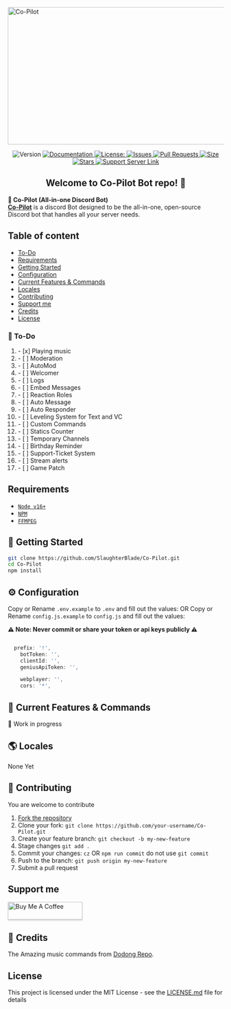 <img src="https://socialify.git.ci/SlaughterBlade/Co-Pilot/image?description=1&descriptionEditable=Co-Pilot%20is%20a%20discord%20Bot%20designed%20to%20be%20the%20all-in-one%2C%20open-source%20Discord%20bot%20that%20handles%20all%20your%20server%20needs.&font=Raleway&logo=https%3A%2F%2Fi.ibb.co%2FgTdF2sy%2Fco-pilot-logo.png&pattern=Plus&theme=Dark" alt="Co-Pilot" width="1040" height="320" />

<p align="center">
  <img alt="Version" src="https://img.shields.io/badge/version-1.0-blue.svg?cacheSeconds=2592000&style=for-the-badge&logo=github?label=healthinesses" />
  <a href="https://github.com/SlaughterBlade/Co-Pilot/blob/main/README.md" target="_blank">
    <img alt="Documentation" src="https://img.shields.io/badge/documentation-yes-brightgreen.svg?style=for-the-badge&logo=github?label=healthinesses" />
  </a>
  <a href="https://github.com/SlaughterBlade/Co-Pilot/blob/main/LICENSE" target="_blank">
    <img alt="License:" src="https://img.shields.io/github/license/SlaughterBlade/Co-Pilot?style=for-the-badge&logo=github?label=healthinesses" />
  </a>
  <a href="https://github.com/SlaughterBlade/Co-Pilot/issues">
    <img alt="Issues" src="https://img.shields.io/github/issues/SlaughterBlade/Co-Pilot?style=for-the-badge&logo=github?label=healthinesses" />
  </a>
  <a href="https://github.com/SlaughterBlade/Co-Pilot/pulls">
    <img alt="Pull Requests" src="https://img.shields.io/github/issues-pr/SlaughterBlade/Co-Pilot?style=for-the-badge&logo=github?label=healthinesses" />
  </a>
  <a href="https://github.com/SlaughterBlade/Co-Pilot">
    <img alt="Size" src="https://img.shields.io/github/languages/code-size/SlaughterBlade/Co-Pilot?style=for-the-badge&logo=github?label=healthinesses" />
  </a>
   <a href="https://github.com/SlaughterBlade/Co-Pilot">
    <img alt="Stars" src="https://img.shields.io/github/stars/SlaughterBlade/Co-Pilot?style=for-the-badge&logo=github?label=healthinesses" />
  </a>
   <a href="https://discord.gg/Vt7J4NNe7h">
    <img alt="Support Server Link" src="https://img.shields.io/discord/946488927865417759.svg?label=Discord&logo=Discord&colorB=7289da&style=for-the-badge" />
   </a>
</p>
<h2 align="center">Welcome to Co-Pilot Bot repo! 👋</h2>

**🤖 Co-Pilot (All-in-one Discord Bot)**<br>
 [**Co-Pilot**](https://github.com/SlaughterBlade/Co-Pilot) is a discord Bot designed to be the all-in-one, open-source Discord bot that handles all your server needs.

## Table of content

* [To-Do](#📝-to-do)
* [Requirements](#requirements)
* [Getting Started](#🚀-getting-started)
* [Configuration](#⚙️-configuration)
* [Current Features & Commands](#📝-current-features--commands)
* [Locales](#🌎-locales)
* [Contributing](#🤝-contributing)
* [Support me](#support-me)
* [Credits](#📝-credits)
* [License](#license)

### 📝 To-Do

<ol>

  <li>
- [x] Playing music</Li>
  <li>
- [ ] Moderation</li>
  <li>
- [ ] AutoMod</li>
  <li>
- [ ] Welcomer</li>
  <li>
- [ ] Logs</li>
  <li>
- [ ] Embed Messages</li>
  <li>
- [ ] Reaction Roles</li>
  <li>
- [ ] Auto Message</li>
  <li>
- [ ] Auto Responder</li>
  <li>
- [ ] Leveling System for Text and VC</li>
  <li>
- [ ] Custom Commands</li>
  <li>
- [ ] Statics Counter</li>
  <li>
- [ ] Temporary Channels</li>
  <li>
- [ ] Birthday Reminder</li>
  <li>
- [ ] Support-Ticket System</li>
  <li>
- [ ] Stream alerts</li>
  <li>
- [ ] Game Patch
</li>
</ol>

## Requirements

- [`Node v16+`](https://nodejs.org)
- [`NPM`](https://www.npmjs.com)
- [`FFMPEG`](https://www.ffmpeg.org)

## 🚀 Getting Started

```sh
git clone https://github.com/SlaughterBlade/Co-Pilot.git
cd Co-Pilot
npm install
```

## ⚙️ Configuration

Copy or Rename `.env.example` to `.env` and fill out the values:
OR
Copy or Rename `config.js.example` to `config.js` and fill out the values:

**⚠️ Note: Never commit or share your token or api keys publicly ⚠️**
```js

  prefix: '!',
	botToken: '',
	clientId: '',
	geniusApiToken: '', 

	webplayer: '',
	cors: '*',

```

## 📝 Current Features & Commands

🚧 Work in progress 

## 🌎 Locales

None Yet

## 🤝 Contributing

You are welcome to contribute

1. [Fork the repository](https://github.com/SlaughterBlade/Co-Pilot/fork)
2. Clone your fork: `git clone https://github.com/your-username/Co-Pilot.git`
3. Create your feature branch: `git checkout -b my-new-feature`
4. Stage changes `git add .`
5. Commit your changes: `cz` OR `npm run commit` do not use `git commit`
6. Push to the branch: `git push origin my-new-feature`
7. Submit a pull request

## Support me

<a href="https://www.buymeacoffee.com/ymafalha" target="_blank"><img src="https://www.buymeacoffee.com/assets/img/custom_images/orange_img.png" alt="Buy Me A Coffee" style="height: 41px !important;width: 174px !important;box-shadow: 0px 3px 2px 0px rgba(190, 190, 190, 0.5) !important;-webkit-box-shadow: 0px 3px 2px 0px rgba(190, 190, 190, 0.5) !important;" ></a>

## 📝 Credits

The Amazing music commands from [Dodong Repo](https://github.com/nizeic/Dodong).

## License

This project is licensed under the MIT License - see the [LICENSE.md](LICENSE) file for details